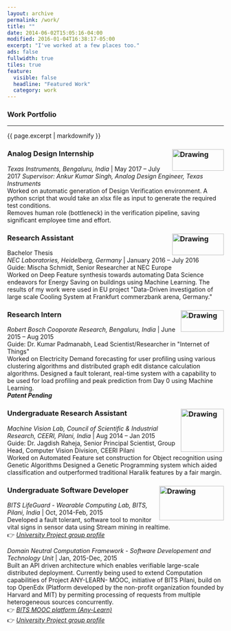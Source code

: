 ```yaml
---
layout: archive
permalink: /work/
title: ""
date: 2014-06-02T15:05:16-04:00
modified: 2016-01-04T16:38:17-05:00
excerpt: "I've worked at a few places too."
ads: false
fullwidth: true
tiles: true
feature:
  visible: false
  headline: "Featured Work"
  category: work
---
```

### Work Portfolio
<hr>
{{ page.excerpt | markdownify }}

### Analog Design Internship <img src="https://www.google.co.in/url?sa=i&rct=j&q=&esrc=s&source=images&cd=&cad=rja&uact=8&ved=2ahUKEwj0gKXeq4fcAhWLo48KHbA7DEwQjRx6BAgBEAU&url=https%3A%2F%2Fieeer8.org%2Ftexas-instruments-brands-logo-png-transparent%2F&psig=AOvVaw0HL_HIE5qVVu-8HCZ31Q8D&ust=1530858797468042" alt="Drawing" width="120" height="50" align="right"/>

*Texas Instruments, Bengaluru, India* \| May 2017 – July 2017
<i>Supervisor: Ankur Kumar Singh, Analog Design Engineer, Texas Instruments</i> <br>
Worked on automatic generation of Design Verification environment. A python script that would take an xlsx file as input to generate the required test conditions.<br>
Removes human role (bottleneck) in the verification pipeline, saving significant employee time and effort.


### Research Assistant <img src="https://prakhar-agarwal.github.io/images/Nec.png" alt="Drawing" width="120" height="50" align="right"/>

Bachelor Thesis <br />
*NEC Laboratories, Heidelberg, Germany* \| January 2016 – July 2016<br>
Guide: Mischa Schmidt, Senior Researcher at NEC Europe<br>
Worked on Deep Feature synthesis towards automating Data Science endeavors for Energy Saving on buildings using Machine Learning.
The results of my work ​were used in EU project "Data-Driven investigation of large scale Cooling System at Frankfurt commerzbank arena, Germany."

### Research Intern <img src="https://prakhar-agarwal.github.io/images/bosch.png" alt="Drawing" width="100" height="50" align="right"/>

*Robert Bosch Cooporate Research, Bengaluru, India* \| June 2015 – Aug 2015<br>
Guide: Dr. Kumar Padmanabh, Lead Scientist/Researcher in "Internet of Things"<br>
Worked on Electricity Demand forecasting for user profiling using various clustering algorithms and distributed graph edit distance calculation algorithms.
Designed a fault tolerant, real-time system with a capability to be used for load profiling and peak prediction from Day 0 using Machine Learning. <br />
***Patent Pending***

### Undergraduate Research Assistant <img src="https://prakhar-agarwal.github.io/images/ceeri.gif" alt="Drawing" width="100" height="100" align="right"/>

*Machine Vision Lab, Council of Scientific & Industrial Research, CEERI, Pilani, India* \| Aug 2014 – Jan 2015 <br>
Guide: Dr. Jagdish Raheja, Senior Principal Scientist, Group Head, Computer Vision Division, CEERI Pilani<br>
Worked on Automated Feature set construction for Object recognition using Genetic Algorithms
Designed a Genetic Programming system which aided classification and outperformed traditional Haralik features by a fair margin.

### Undergraduate Software Developer <img src="https://prakhar-agarwal.github.io/images/bits.gif" alt="Drawing" width="150" height="80" align="right"/>

*BITS LifeGuard - Wearable Computing Lab, BITS, Pilani, India* \| Oct, 2014-Feb, 2015 <br>
Developed a fault tolerant, software tool to monitor vital signs in sensor data using Stream mining in realtime.<br>
:point_right: [*University Project group profile*](http://www.bits-pilani.ac.in/pilani/computerscience/WearablePervasiveNetworkingLaboratory)<br>

*Domain Neutral Computation Framework - Software Developement and Technology Unit* \| Jan, 2015-Dec, 2015 <br>
Built an API driven architecture which enables verifiable large-scale distributed deployment.
Currently being used to extend Computation capabilities of Project ANY-LEARN- MOOC, initiative of BITS Pilani, build on top OpenEdx (Platform developed by the non-profit organization founded by Harvard and MIT) by permiting processing of requests from multiple heterogeneous sources concurrently.<br>
:point_right: [*BITS MOOC platform (Any-Learn)*](http://any-learn.bits-pilani.ac.in/)<br>
:point_right: [*University Project group profile*](http://www.bits-pilani.ac.in/pilani/anylearn/People)
